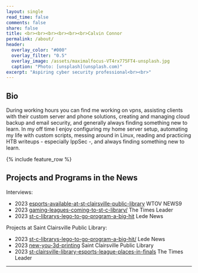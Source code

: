 ```yaml
---
layout: single
read_time: false
comments: false
share: false
title: <br><br><br><br><br><br>Calvin Connor
permalink: /about/
header:
  overlay_color: "#000"
  overlay_filter: "0.5"
  overlay_image: /assets/maximalfocus-VT4rx775FT4-unsplash.jpg
  caption: "Photo: [unsplash](unsplash.com)"
excerpt: "Aspiring cyber security professional<br><br>"
---
```


## Bio
During working hours you can find me working on vpns, assisting clients with their custom server and phone solutions, creating and managing cloud backup and email security, and generally always finding something new to learn. In my off time I enjoy configuring my home server setup, automating my life with custom scripts, messing around in Linux, reading and practicing HTB writeups - especially IppSec -, and always finding something new to learn.

<div id='featured'></div>

{% include feature_row %}

## Projects and Programs in the News
Interviews:
* 2023 [esports-available-at-st-clairsville-public-library](https://wtov9.com/news/local/esports-available-at-st-clairsville-public-library) WTOV NEWS9
* 2023 [gaming-leagues-coming-to-st-c-library/](https://www.timesleaderonline.com/news/local-news/2023/01/gaming-leagues-coming-to-st-c-library/) The Times Leader
* 2023 [st-c-librarys-lego-to-go-program-a-big-hit](https://ledenews.com/st-c-librarys-lego-to-go-program-a-big-hit/) Lede News

Projects at Saint Clairsville Public Library: 
* 2023 [st-c-librarys-lego-to-go-program-a-big-hit/](https://ledenews.com/st-c-librarys-lego-to-go-program-a-big-hit/) Lede News
* 2023 [new-you-3d-printing](https://stclibrary.org/content/new-you-3d-printing) Saint Clairsville Public Library
* 2023 [st-clairsville-library-esports-league-places-in-finals](https://www.timesleaderonline.com/news/local-news/2023/12/st-clairsville-library-esports-league-places-in-finals/) The Times Leader

---
